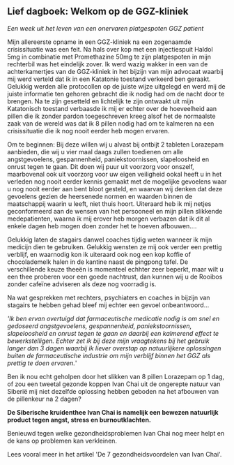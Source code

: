 ## Lief dagboek: Welkom op de GGZ-kliniek
_Een week uit het leven van een onervaren platgespoten GGZ patient_

Mijn allereerste opname in een GGZ-kliniek na een zogenaamde crisissituatie was een feit. Na hals over kop met een injectiespuit Haldol 5mg in combinatie met Promethazine 50mg te zijn platgespoten in mijn rechterbil was het eindelijk zover. Ik werd wazig wakker in een van de achterkamertjes van de GGZ-kliniek in het bijzijn van mijn advocaat waarbij mij werd verteld dat ik in een Katatonie toestand verkeerd ben geraakt. Gelukkig werden alle protocollen op de juiste wijze uitgelegd en werd mij de juiste informatie ten gehoren gebracht die ik nodig had om de nacht door te brengen. Na te zijn gesetteld en lichtelijk te zijn ontwaakt uit mijn Katatonisch toestand verbaasde ik mij er echter over de hoeveelheid aan pillen die ik zonder pardon toegeschreven kreeg alsof het de normaalste zaak van de wereld was dat ik 8 pillen nodig had om te kalmeren na een crisissituatie die ik nog nooit eerder heb mogen ervaren. 

Om te beginnen: 
Bij deze willen wij u alvast bij ontbijt 2 tableten Lorazepam aanbieden, die wij u vier maal daags zullen toedienen om alle angstgevoelens, gespannenheid, paniekstoornissen, slapeloosheid en onrust tegen te gaan. Dit doen wij puur uit voorzorg voor onszelf, maarbovenal ook uit voorzorg voor uw eigen veiligheid ookal heeft u in het verleden nog nooit eerder kennis gemaakt met de mogelijke gevoelens waar u nog nooit eerder aan bent bloot gesteld, en waarvan wij denken dat deze gevoelens gezien de heersenede normen en waarden binnen de maatschappij waarin u leeft, niet thuis hoort. Uiteraard heb ik mij netjes geconformeerd aan de wensen van het persooneel en mijn pillen slikkende medepatienten, waarna ik mij erover heb morgen verbazen dat ik dit al enkele dagen heb mogen doen zonder het te hoeven afbouwen.... 

Gelukkig laten de stagairs danwel coaches tijdig weten wanneer ik mijn medicijn dien te gebruiken. Gelukkig wensten ze mij ook verder een prettig verblijf, en waarnodig kon ik uiteraard ook nog een kop koffie of chocolademelk halen in de kantine naast de pingpong tafel. De verschillende keuze theeën is momenteel echhter zeer beperkt, maar wilt u een thee proberen voor een goede nachtrust, dan kunnen wij u de Rooibos zonder cafeïne adviseren als deze nog voorradig is. 

Na wat gesprekken met rechters, psychiaters en coaches in bijzijn van stagairs te hebben gehad bleef mij echter een gevoel onbeantwoord... 

_'Ik ben ervan overtuigd dat farmaceutische medicatie nodig is om snel en gedoseerd angstgevoelens, gespannenheid, paniekstoornissen, slapeloosheid en onrust tegen te gaan en daarbij een kalmerend effect te bewerkstelligen. Echter zet ik bij deze mijn vraagtekens bij het gebruik langer dan 3 dagen waarbij ik liever overstap op natuurlijkere oplossingen buiten de farmaceutische industrie om mijn verblijf binnen het GGZ als prettig te doen ervaren._'

Ben ik nou echt geholpen door het slikken van 8 pillen Lorazepam op 1 dag, of zou een tweetal gezonde koppen Ivan Chai uit de ongerepte natuur van Siberië mij niet dezelfde oplossing hebben geboden na het afbouwen van de pillenkeur na 2 dagen? 


**De Siberische kruidenthee Ivan Chai is namelijk een bewezen natuurlijk product tegen angst, stress en burnoutklachten.**


Benieuwd tegen welke gezondheidsproblemen Ivan Chai nog meer helpt en de kans op problemen kan verkleinen. 

Lees vooral meer in het artikel 'De 7 gezondheidsvoordelen van Ivan Chai'. 
